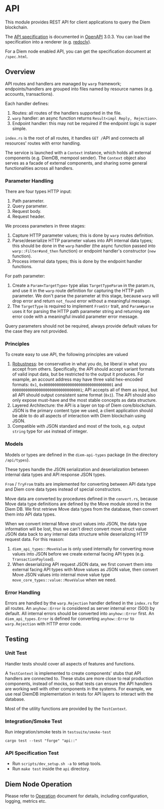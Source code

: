 # API

This module provides REST API for client applications to query the Diem blockchain.

The [API specification](doc/openapi.yaml) is documented in [OpenAPI](https://www.openapis.org/) 3.0.3.
You can load the specification into a renderer (e.g. [redocly](https://redocly.github.io/redoc/?url=https://raw.githubusercontent.com/diem/diem/main/api/doc/openapi.yaml)).

For a Diem node enabled API, you can get the specification document at `/spec.html`.

## Overview

API routes and handlers are managed by `warp` framework; endpoints/handlers are grouped into files named by resource names (e.g. accounts, transactions).

Each handler defines:
1. Routes: all routes of the handlers supported in the file.
2. `warp` handler: an async function returns `Result<impl Reply, Rejection>`.
3. Endpoint handler: this may not be required if the endpoint logic is super simple.

`index.rs` is the root of all routes, it handles `GET /`API and connects all resources' routes with error handling.

The service is launched with a `Context` instance, which holds all external components (e.g. DiemDB, mempool sender).
The `Context` object also serves as a facade of external components, and sharing some general functionalities across
all handlers.

### Parameter Handling

There are four types HTTP input:

1. Path parameter.
2. Query parameter.
3. Request body.
4. Request header.

We process parameters in three stages:

1. Capture HTTP parameter values; this is done by `warp` routes definition.
2. Parse/deserialize HTTP parameter values into API internal data types; this should be done in the `warp` handler (the async function passed into `warp::Filter#and_then` function) or endpoint handler's constructor (`new` function).
3. Process internal data types; this is done by the endpoint handler functions.

For path parameter:

1. Create a `Param<TargetType>` type alias `TargetTypeParam` in the param.rs, and use it in the `warp` route definition for capturing the HTTP path parameter. We don't parse the parameter at this stage, because `warp` will drop error and return `not_found` error without a meaningful message.
2. The `TargetType` is required to implement `FromStr` trait, and `Param#parse` uses it for parsing the HTTP path parameter string and returning `400` error code with a meaningful invalid parameter error message.

Query parameters should not be required, always provide default values for the case they are not provided.

### Principles

To create easy to use API, the following principles are valued

1. [Robustness](https://en.wikipedia.org/wiki/Robustness_principle): be conservative in what you do, be liberal in what you accept from others. Specifically, the API should accept variant formats of valid input data, but be restricted to the output it produces. For example, an account address may have three valid hex-encoded formats: `0x1`, `0x00000000000000000000000000000001` and `00000000000000000000000000000001`; API accepts all of them as input, but all API should output consistent same format (`0x1`). The API should also only expose must-have and the most stable concepts as data structure.
2. Layered Architecture: the API is a layer on top of Diem core/blockchain. JSON is the primary content type we used, a client application should be able to do all aspects of interaction with Diem blockchain using JSON.
3. Compatible with JSON standard and most of the tools, e.g. output `string` type for `u64` instead of integer.

### Models

Models or types are defined in the `diem-api-types` package (in the directory `/api/types`).

These types handle the JSON serialization and deserialization between internal data types and API response JSON types.

`From` / `TryFrom` traits are implemented for converting between API data type and Diem core data types instead of special constructors.

Move data are converted by procedures defined in the `convert.rs`, because Move data type definitions are defined by the Move module stored in the Diem DB. We first retrieve Move data types from the database, then convert them into API data types.

When we convert internal Move struct values into JSON, the data type information will be lost, thus we can't direct convert move struct value JSON data back to any internal data structure while deserializing HTTP request data.
For this reason:
1. `diem_api_types::MoveValue` is only used internally for converting move values into JSON before we create external facing API types (e.g. `TransactionPayload`).
2. When deserializing API request JSON data, we first convert them into external facing API types with Move values as JSON value, then convert Move JSON values into internal move value type `move_core_types::value::MoveValue` when we need.

### Error Handling

Errors are handled by the `warp.Rejection` handler defined in the `index.rs` for all routes.
An `anyhow::Error` is considered as server internal error (500) by default.
All internal errors should be converted into `anyhow::Error` first.
An `diem_api_types.Error` is defined for converting `anyhow::Error` to `warp.Rejection` with HTTP error code.

## Testing

### Unit Test

Handler tests should cover all aspects of features and functions.

A `TestContext` is implemented to create components' stubs that API handlers are connected to.
These stubs are more close to real production components, instead of mocks, so that tests can ensure the API
handlers are working well with other components in the systems.
For example, we use real DiemDB implementation in tests for API layers to interact with the database.

Most of the utility functions are provided by the `TestContext`.

### Integration/Smoke Test

Run integration/smoke tests in `testsuite/smoke-test`

```
cargo test --test "forge" "api::"
```

### API Specification Test

* Run `scripts/dev_setup.sh -a` to setup tools.
* Run `make test` inside the `api` directory.

## Diem Node Operation

Please refer to [Operation](Operation.md) document for details, including configuration, logging, metrics etc.
